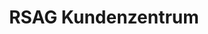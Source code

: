 ---
title: "RSAG Kundenzentrum"
url: /rostock/rsag-kundenzentrum-konrad-adenauer-platz/
shop: Tickets
---